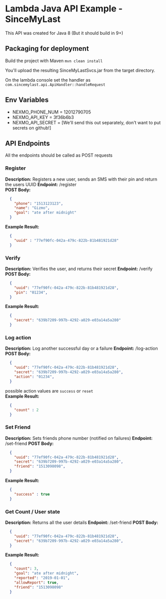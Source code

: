 # Lambda Java API Example - SinceMyLast
This API was created for Java 8 (But it should build in 9+)

## Packaging for deployment
Build the project with Maven
`mvn clean install`

You'll upload the resulting SinceMyLastSvcs.jar from the target directory.

On the lambda console set the handler as `com.sincemylast.api.ApiHandler::handleRequest`

## Env Variables
* NEXMO_PHONE_NUM = 12012790705
* NEXMO_API_KEY = 3f36b6b3
* NEXMO_API_SECRET = [We'll send this out separately, don't want to put secrets on github!]

## API Endpoints
All the endpoints should be called as POST requests

### Register
**Description:** Registers a new user, sends an SMS with their pin and return the users UUID
**Endpoint:** /register  
**POST Body:**
```json
  {
    "phone": "1513123123",
    "name": "Gizmo",
    "goal": "ate after midnight"
  }
```
**Example Result:**
```json
  {
    "uuid" : "77ef90fc-042a-479c-822b-81b481921d28"
  }
```

### Verify
**Description:** Verifies the user, and returns their secret
**Endpoint:** /verify  
**POST Body:**
```json
  {
    "uuid": "77ef90fc-042a-479c-822b-81b481921d28",
    "pin": "01234",
  }
```
**Example Result:**
```json
  {
    "secret": "639b7209-997b-4292-a029-e03a14a5a280"
  }
```  

### Log action
**Description:** Log another successful day or a failure
**Endpoint:** /log-action
**POST Body:**
```json
  {
    "uuid": "77ef90fc-042a-479c-822b-81b481921d28",
    "secret": "639b7209-997b-4292-a029-e03a14a5a280",
    "action": "01234",
  }
```
possible action values are `success` or `reset`  
**Example Result:**
```json
  {
    "count" : 2
  }
```  

### Set Friend
**Description:** Sets friends phone number (notified on failures)
**Endpoint:** /set-friend
**POST Body:**
```json
  {
    "uuid": "77ef90fc-042a-479c-822b-81b481921d28",
    "secret": "639b7209-997b-4292-a029-e03a14a5a280",
    "friend": "1513098098",
  }
```
**Example Result:**
```json
  {
    "success" : true
  }
```  

### Get Count / User state
**Description:** Returns all the user details
**Endpoint:** /set-friend
**POST Body:**
```json
  {
    "uuid": "77ef90fc-042a-479c-822b-81b481921d28",
    "secret": "639b7209-997b-4292-a029-e03a14a5a280",
  }
```
**Example Result:**
```json
  {
    "count": 3,
    "goal": "ate after midnight",
    "reported": "2019-01-01",
    "allowReport": true,
    "friend": "1513098098"
  }
```  
